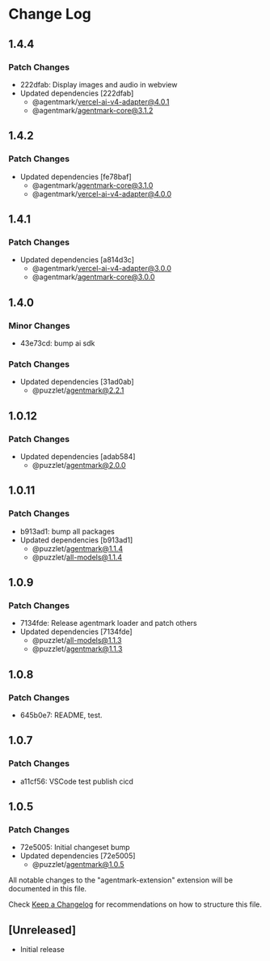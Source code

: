 # Change Log

## 1.4.4

### Patch Changes

- 222dfab: Display images and audio in webview
- Updated dependencies [222dfab]
  - @agentmark/vercel-ai-v4-adapter@4.0.1
  - @agentmark/agentmark-core@3.1.2

## 1.4.2

### Patch Changes

- Updated dependencies [fe78baf]
  - @agentmark/agentmark-core@3.1.0
  - @agentmark/vercel-ai-v4-adapter@4.0.0

## 1.4.1

### Patch Changes

- Updated dependencies [a814d3c]
  - @agentmark/vercel-ai-v4-adapter@3.0.0
  - @agentmark/agentmark-core@3.0.0

## 1.4.0

### Minor Changes

- 43e73cd: bump ai sdk

### Patch Changes

- Updated dependencies [31ad0ab]
  - @puzzlet/agentmark@2.2.1

## 1.0.12

### Patch Changes

- Updated dependencies [adab584]
  - @puzzlet/agentmark@2.0.0

## 1.0.11

### Patch Changes

- b913ad1: bump all packages
- Updated dependencies [b913ad1]
  - @puzzlet/agentmark@1.1.4
  - @puzzlet/all-models@1.1.4

## 1.0.9

### Patch Changes

- 7134fde: Release agentmark loader and patch others
- Updated dependencies [7134fde]
  - @puzzlet/all-models@1.1.3
  - @puzzlet/agentmark@1.1.3

## 1.0.8

### Patch Changes

- 645b0e7: README, test.

## 1.0.7

### Patch Changes

- a11cf56: VSCode test publish cicd

## 1.0.5

### Patch Changes

- 72e5005: Initial changeset bump
- Updated dependencies [72e5005]
  - @puzzlet/agentmark@1.0.5

All notable changes to the "agentmark-extension" extension will be documented in this file.

Check [Keep a Changelog](http://keepachangelog.com/) for recommendations on how to structure this file.

## [Unreleased]

- Initial release

